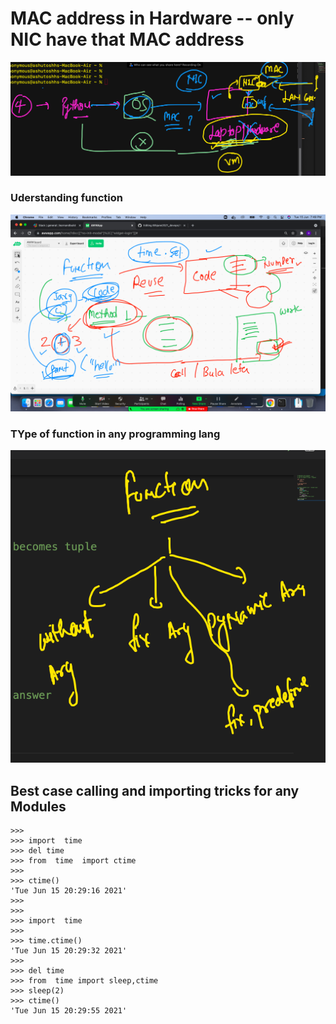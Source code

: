 # MAC address in Hardware -- only NIC have that MAC address 

<img src="mac.png">

### Uderstanding function 

<img src="func.png">

### TYpe of function in any programming lang 

<img src="typef.png">

## Best case calling and importing tricks for any Modules 

```
>>> 
>>> import  time
>>> del time 
>>> from  time  import ctime
>>> 
>>> ctime()
'Tue Jun 15 20:29:16 2021'
>>> 
>>> 
>>> import  time
>>> 
>>> time.ctime()
'Tue Jun 15 20:29:32 2021'
>>> 
>>> del time 
>>> from  time import sleep,ctime
>>> sleep(2)
>>> ctime()
'Tue Jun 15 20:29:55 2021'

```

